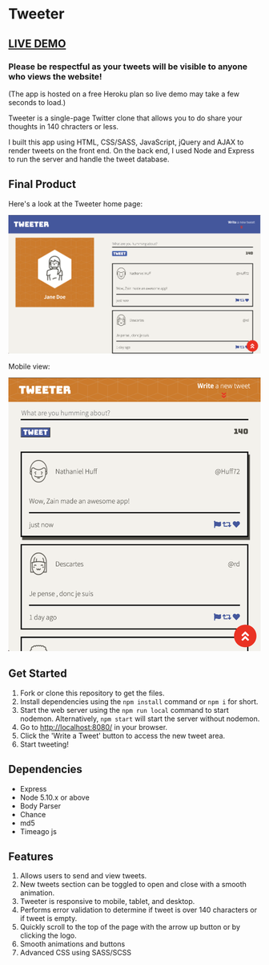 # Tweeter

## <a href="https://tweeter-zaindewsi.herokuapp.com/" target="_blank">LIVE DEMO</a> 
### Please be respectful as your tweets will be visible to anyone who views the website!
(The app is hosted on a free Heroku plan so live demo may take a few seconds to load.)

Tweeter is a single-page Twitter clone that allows you to do share your thoughts in 140 chracters or less.

I built this app using HTML, CSS/SASS, JavaScript, jQuery and AJAX to render tweets on the front end. On the back end, I used Node and Express to run the server and handle the tweet database. 

## Final Product

Here's a look at the Tweeter home page:

!["Home page on desktop"](https://github.com/zaindewsi/tweeter/blob/master/public/images/desktop-home.png)

Mobile view:

!["Home page on mobile](https://github.com/zaindewsi/tweeter/blob/master/public/images/mobile-home.png)

## Get Started

1. Fork or clone this repository to get the files.
2. Install dependencies using the `npm install` command or `npm i` for short.
3. Start the web server using the `npm run local` command to start nodemon. Alternatively, `npm start` will start the server without nodemon.
4. Go to <http://localhost:8080/> in your browser.
5. Click the 'Write a Tweet' button to access the new tweet area.
6. Start tweeting!

## Dependencies

- Express
- Node 5.10.x or above
- Body Parser
- Chance
- md5
- Timeago js

## Features

1. Allows users to send and view tweets.
2. New tweets section can be toggled to open and close with a smooth animation.
3. Tweeter is responsive to mobile, tablet, and desktop.
4. Performs error validation to determine if tweet is over 140 characters or if tweet is empty.
5. Quickly scroll to the top of the page with the arrow up button or by clicking the logo.
6. Smooth animations and buttons
7. Advanced CSS using SASS/SCSS
